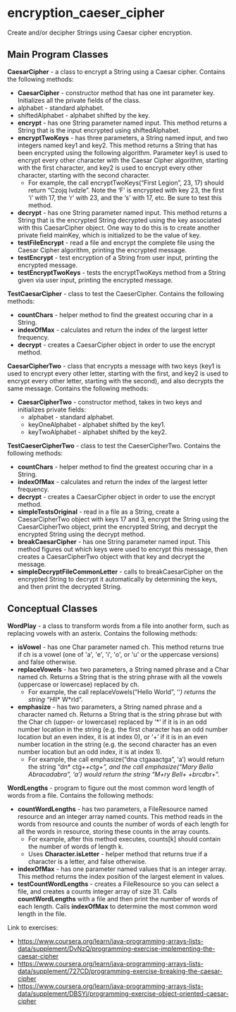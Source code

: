 # encryption_caeser_cipher
Create and/or decipher Strings using Caesar cipher encryption.

## Main Program Classes

<b>CaesarCipher</b> - a class to encrypt a String using a Caesar cipher. Contains the following methods:
* <b>CaesarCipher</b> - constructor method that has one int parameter key. Initializes all the private fields of the class.
 * alphabet - standard alphabet.
 * shiftedAlphabet - alphabet shifted by the key.
* <b>encrypt</b> -  has one String parameter named input. This method returns a String that is the input encrypted using shiftedAlphabet.
* <b>encryptTwoKeys</b> - has three parameters, a String named input, and two integers named key1 and key2. This method returns a String that has been encrypted using the following algorithm. Parameter key1 is used to encrypt every other character with the Caesar Cipher algorithm, starting with the first character, and key2 is used to encrypt every other character, starting with the second character.
  * For example, the call encryptTwoKeys(“First Legion”, 23, 17) should return “Czojq Ivdzle”. Note the ‘F’ is encrypted with key 23, the first ‘i’ with 17, the ‘r’ with 23, and the ‘s’ with 17, etc. Be sure to test this method.
* <b>decrypt</b> - has one String parameter named input. This method returns a String that is the encrypted String decrypted using the key associated with this CaesarCipher object. One way to do this is to create another private field mainKey, which is initialized to be the value of key.
* <b>testFileEncrypt</b> - read a file and encrypt the complete file using the Caesar Cipher algorithm, printing the encrypted message.
* <b>testEncrypt</b> - test encryption of a String from user input, printing the encrypted message.
* <b>testEncryptTwoKeys</b> - tests the encryptTwoKeys method from a String given via user input, printing the encrypted message.

<b>TestCaesarCipher</b> - class to test the CaeserCipher. Contains the following methods:
* <b>countChars</b> - helper method to find the greatest occuring char in a String.
* <b>indexOfMax</b> - calculates and return the index of the largest letter frequency.
* <b>decrypt</b> - creates a CaesarCipher object in order to use the encrypt method.

<b>CaesarCipherTwo</b> - class that encrypts a message with two keys (key1 is used to encrypt every other letter, starting with the first, and key2 is used to encrypt every other letter, starting with the second), and also decrypts the same message.  Contains the following methods:
* <b>CaesarCipherTwo</b> - constructor method, takes in two keys and initializes private fields:
  * alphabet - standard alphabet.
  * keyOneAlphabet - alphabet shifted by the key1.
  * keyTwoAlphabet - alphabet shifted by the key2.

<b>TestCaeserCipherTwo</b> - class to test the CaeserCipherTwo. Contains the following methods:
* <b>countChars</b> - helper method to find the greatest occuring char in a String.
* <b>indexOfMax</b> - calculates and return the index of the largest letter frequency.
* <b>decrypt</b> - creates a CaesarCipher object in order to use the encrypt method.
* <b>simpleTestsOriginal</b> -  read in a file as a String, create a CaesarCipherTwo object with keys 17 and 3, encrypt the String using the CaesarCipherTwo object, print the encrypted String, and decrypt the encrypted String using the decrypt method.
* <b>breakCaesarCipher</b> - has one String parameter named input. This method figures out which keys were used to encrypt this message, then creates a CaesarCipherTwo object with that key and decrypt the message.
* <b>simpleDecryptFileCommonLetter</b> - calls to breakCaesarCipher on the encrypted String to decrypt it automatically by determining the keys, and then print the decrypted String.

## Conceptual Classes

<b>WordPlay</b> - a class to transform words from a file into another form, such as replacing vowels with an asterix. Contains the following methods:
* <b>isVowel</b> - has one Char parameter named ch. This method returns true if ch is a vowel (one of 'a', 'e', 'i', 'o', or 'u' or the uppercase versions) and false otherwise.
* <b>replaceVowels</b> - has two parameters, a String named phrase and a Char named ch. Returns a String that is the string phrase with all the vowels (uppercase or lowercase) replaced by ch. 
  * For example, the call replaceVowels(“Hello World”, ‘*’) returns the string “H*ll* W*rld”. 
* <b>emphasize</b> - has two parameters, a String named phrase and a character named ch. Returns a String that is the string phrase but with the Char ch (upper- or lowercase) replaced by ‘*’ if it is in an odd number location in the string (e.g. the first character has an odd number location but an even index, it is at index 0), or ‘+’ if it is in an even number location in the string (e.g. the second character has an even number location but an odd index, it is at index 1).
  * For example, the call emphasize(“dna ctgaaactga”, ‘a’) would return the string “dn* ctg+*+ctg+”, and the call emphasize(“Mary Bella Abracadabra”, ‘a’) would return the string “M+ry Bell+ +br*c*d*br+”.

<b>WordLengths</b> - program to figure out the most common word length of words from a file. Contains the following methods:
* <b>countWordLengths</b> - has two parameters, a FileResource named resource and an integer array named counts. This method reads in the words from resource and counts the number of words of each length for all the words in resource, storing these counts in the array counts.
  * For example, after this method executes, counts[k] should contain the number of words of length k.
  * Uses <b>Character.isLetter</b> - helper method that returns true if a character is a letter, and false otherwise.
* <b>indexOfMax</b> - has one parameter named values that is an integer array. This method returns the index position of the largest element in values. 
* <b>testCountWordLengths</b> - creates a FileResource so you can select a file, and creates a counts integer array of size 31. Calls <b>countWordLengths</b> with a file and then print the number of words of each length. Calls <b>indexOfMax</b> to determine the most common word length in the file.

Link to exercises:
* https://www.coursera.org/learn/java-programming-arrays-lists-data/supplement/DvNzQ/programming-exercise-implementing-the-caesar-cipher
* https://www.coursera.org/learn/java-programming-arrays-lists-data/supplement/727CD/programming-exercise-breaking-the-caesar-cipher
* https://www.coursera.org/learn/java-programming-arrays-lists-data/supplement/DBSYj/programming-exercise-object-oriented-caesar-cipher
